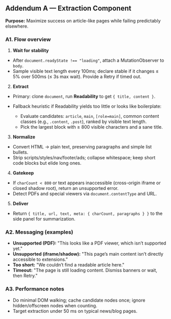 ## Addendum A — Extraction Component

**Purpose:** Maximize success on article-like pages while failing predictably elsewhere.

### A1. Flow overview

1. **Wait for stability**

* After `document.readyState !== "loading"`, attach a MutationObserver to `body`.
* Sample visible text length every 100ms; declare stable if it changes ≤ 5% over 500ms (≤ 3s max wait). Provide a Retry if timed out.

2. **Extract**

* Primary: clone `document`, run **Readability** to get `{ title, content }`.
* Fallback heuristic if Readability yields too little or looks like boilerplate:

  * Evaluate candidates: `article`, `main`, `[role=main]`, common content classes (e.g., `.content`, `.post`), ranked by visible text length.
  * Pick the largest block with ≥ 800 visible characters and a sane title.

3. **Normalize**

* Convert HTML → plain text, preserving paragraphs and simple list bullets.
* Strip scripts/styles/nav/footer/ads; collapse whitespace; keep short code blocks but elide long ones.

4. **Gatekeep**

* If `charCount < 800` or text appears inaccessible (cross-origin iframe or closed shadow root), return an unsupported error.
* Detect PDFs and special viewers via `document.contentType` and URL.

5. **Deliver**

* Return `{ title, url, text, meta: { charCount, paragraphs } }` to the side panel for summarization.

### A2. Messaging (examples)

* **Unsupported (PDF):** "This looks like a PDF viewer, which isn’t supported yet."
* **Unsupported (iframe/shadow):** "This page’s main content isn’t directly accessible to extensions."
* **Too short:** "We couldn’t find a readable article here."
* **Timeout:** "The page is still loading content. Dismiss banners or wait, then Retry."

### A3. Performance notes

* Do minimal DOM walking; cache candidate nodes once; ignore hidden/offscreen nodes when counting.
* Target extraction under 50 ms on typical news/blog pages.